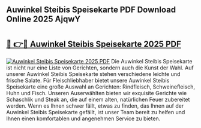 ## Auwinkel Steibis Speisekarte PDF Download Online 2025 AjqwY

# <h2><a href="http://gce05le.nevu.top/?p=Auwinkel+Steibis+Speisekarte">🔗 👉🔴 Auwinkel Steibis Speisekarte 2025 PDF</a></h2>

[![Auwinkel Steibis Speisekarte 2025 PDF](https://i.imgur.com/dBaPXMq.png)](http://gce05le.nevu.top/?p=Auwinkel+Steibis+Speisekarte)
Die Auwinkel Steibis Speisekarte ist nicht nur eine Liste von Gerichten, sondern auch die Kunst der Wahl. Auf unserer Auwinkel Steibis Speisekarte stehen verschiedene leichte und frische Salate. Für Fleischliebhaber bietet unsere Auwinkel Steibis Speisekarte eine große Auswahl an Gerichten: Rindfleisch, Schweinefleisch, Huhn und Fisch. Unseren Auserwählten bieten wir exquisite Gerichte wie Schaschlik und Steak an, die auf einem alten, natürlichen Feuer zubereitet werden. Wenn es Ihnen schwer fällt, etwas zu finden, das Ihnen auf der Auwinkel Steibis Speisekarte gefällt, ist unser Team bereit zu helfen und Ihnen einen komfortablen und angenehmen Service zu bieten.
